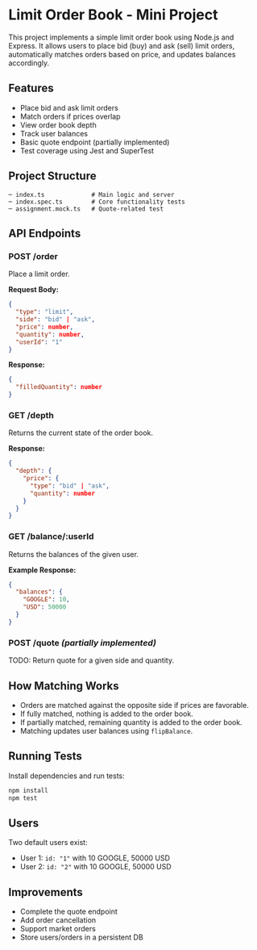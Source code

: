 # Limit Order Book - Mini Project

This project implements a simple limit order book using Node.js and Express. It allows users to place bid (buy) and ask (sell) limit orders, automatically matches orders based on price, and updates balances accordingly.

## Features

- Place bid and ask limit orders
- Match orders if prices overlap
- View order book depth
- Track user balances
- Basic quote endpoint (partially implemented)
- Test coverage using Jest and SuperTest

## Project Structure

```
─ index.ts             # Main logic and server
─ index.spec.ts        # Core functionality tests
─ assignment.mock.ts   # Quote-related test
```

## API Endpoints

### POST /order

Place a limit order.

**Request Body:**
```json
{
  "type": "limit",
  "side": "bid" | "ask",
  "price": number,
  "quantity": number,
  "userId": "1"
}
```

**Response:**
```json
{
  "filledQuantity": number
}
```

### GET /depth

Returns the current state of the order book.

**Response:**
```json
{
  "depth": {
    "price": {
      "type": "bid" | "ask",
      "quantity": number
    }
  }
}
```

### GET /balance/:userId

Returns the balances of the given user.

**Example Response:**
```json
{
  "balances": {
    "GOOGLE": 10,
    "USD": 50000
  }
}
```

### POST /quote *(partially implemented)*

TODO: Return quote for a given side and quantity.

## How Matching Works

- Orders are matched against the opposite side if prices are favorable.
- If fully matched, nothing is added to the order book.
- If partially matched, remaining quantity is added to the order book.
- Matching updates user balances using `flipBalance`.

## Running Tests

Install dependencies and run tests:

```bash
npm install
npm test
```

## Users

Two default users exist:

- User 1: `id: "1"` with 10 GOOGLE, 50000 USD
- User 2: `id: "2"` with 10 GOOGLE, 50000 USD

## Improvements

- Complete the quote endpoint
- Add order cancellation
- Support market orders
- Store users/orders in a persistent DB
